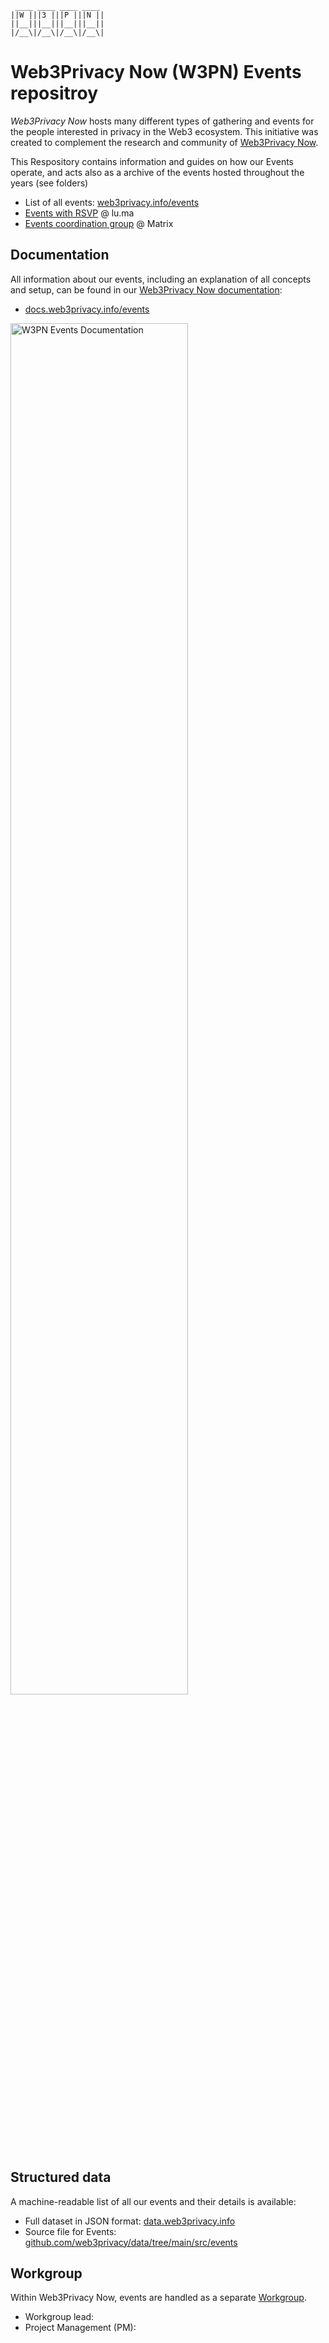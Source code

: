 ```
 ____ ____ ____ ____  
||W |||3 |||P |||N ||
||__|||__|||__|||__||
|/__\|/__\|/__\|/__\|
```

# Web3Privacy Now (W3PN) Events repositroy

_Web3Privacy Now_ hosts many different types of gathering and events for the people interested in privacy in the Web3 ecosystem. This initiative was created to complement the research and community of [Web3Privacy Now](https://web3privacy.info).

This Respository contains information and guides on how our Events operate, and acts also as a archive of the events hosted throughout the years (see folders)

* List of all events: [web3privacy.info/events](https://web3privacy.info/events/)
* [Events with RSVP](https://lu.ma/web3privacy) @ lu.ma
* [Events coordination group](https://matrix.to/#/#w3p-events:gwei.cz) @ Matrix

## Documentation

All information about our events, including an explanation of all concepts and setup, can be found in our [Web3Privacy Now documentation](https://docs.web3privacy.info):

* [docs.web3privacy.info/events](https://docs.web3privacy.info/events/)

<a href="https://docs.web3privacy.info/events/"><img width="75%" alt="W3PN Events Documentation" src="https://github.com/web3privacy/events/assets/67269/1c1cd6a6-7e27-4a7e-aabb-9c73f15bde77"></a>

## Structured data

A machine-readable list of all our events and their details is available:

* Full dataset in JSON format: [data.web3privacy.info](https://data.web3privacy.info/)
* Source file for Events: [github.com/web3privacy/data/tree/main/src/events](https://github.com/web3privacy/data/tree/main/src/events)

## Workgroup

Within Web3Privacy Now, events are handled as a separate [Workgroup](https://docs.web3privacy.info/workgroups).

* Workgroup lead:  
* Project Management (PM): 

